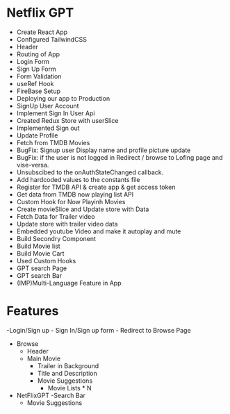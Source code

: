 # Netflix GPT

- Create React App
- Configured TailwindCSS
- Header
- Routing of App
- Login Form
- Sign Up Form
- Form Validation
- useRef Hook
- FireBase Setup
- Deploying our app to Production
- SignUp User Account
- Implement Sign In User Api
- Created Redux Store with userSlice
- Implemented Sign out
- Update Profile
- Fetch from TMDB Movies
- BugFix: Signup user Display name and profile picture update
- BugFix: if the user is not logged in Redirect / browse to Lofing page and vise-versa.
- Unsubscibed to the onAuthStateChanged callback.
- Add hardcoded values to the constants file
- Register for TMDB API & create app & get access token
- Get data from TMDB now playing list API
- Custom Hook for Now Playinh Movies
- Create movieSlice and Update store with Data
- Fetch Data for Trailer video
- Update store with trailer video data
- Embedded youtube Video and make it autoplay and mute
- Build Secondry Component
- Build Movie list
- Build Movie Cart
- Used Custom Hooks
- GPT search Page
- GPT search Bar
- (IMP)Multi-Language Feature in App

# Features

-Login/Sign up - Sign In/Sign up form - Redirect to Browse Page

- Browse
  - Header
  - Main Movie
    - Trailer in Background
    - Title and Description
    - Movie Suggestions
      - Movie Lists \* N
- NetFlixGPT
  -Search Bar
  - Movie Suggestions
